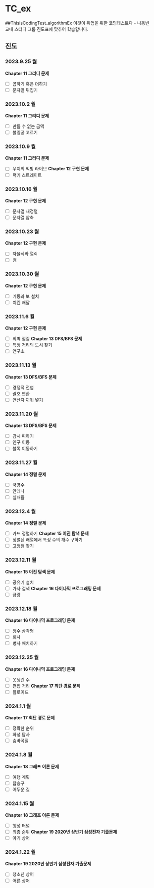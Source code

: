 # TC_ex
##ThisisCodingTest_algorithmEx
이것이 취업을 위한 코딩테스트다 - 나동빈 </br>
교내 스터디 그룹 진도표에 맞추어 학습합니다.

## 진도

### 2023.9.25 월
**Chapter 11 그리디 문제**
- [ ] 곱하기 혹은 더하기
- [ ] 문자열 뒤집기

### 2023.10.2 월
**Chapter 11 그리디 문제**
- [ ] 만들 수 없는 금액
- [ ] 볼링공 고르기

### 2023.10.9 월
**Chapter 11 그리디 문제**
- [ ] 무지의 먹방 라이브
**Chapter 12 구현 문제**
- [ ] 럭키 스트레이트

### 2023.10.16 월
**Chapter 12 구현 문제**
- [ ] 문자열 재정렬
- [ ] 문자열 압축

### 2023.10.23 월
**Chapter 12 구현 문제**
- [ ] 자물쇠와 열쇠
- [ ] 뱀

### 2023.10.30 월
**Chapter 12 구현 문제**
- [ ] 기둥과 보 설치
- [ ] 치킨 배달

### 2023.11.6 월
**Chapter 12 구현 문제**
- [ ] 외벽 점검
**Chapter 13 DFS/BFS 문제**
- [ ] 특정 거리의 도시 찾기
- [ ] 연구소

### 2023.11.13 월
**Chapter 13 DFS/BFS 문제**
- [ ] 경쟁적 전염
- [ ] 괄호 변환
- [ ] 연산자 끼워 넣기

### 2023.11.20 월
**Chapter 13 DFS/BFS 문제**
- [ ] 감시 피하기
- [ ] 인구 이동
- [ ] 블록 이동하기

### 2023.11.27 월
**Chapter 14 정렬 문제**
- [ ] 국영수
- [ ] 안테나
- [ ] 실패율

### 2023.12.4 월
**Chapter 14 정렬 문제**
- [ ] 카드 정렬하기
**Chapter 15 이진 탐색 문제**
- [ ] 정렬된 배열에서 특정 수의 개수 구하기
- [ ] 고정점 찾기

### 2023.12.11 월
**Chapter 15 이진 탐색 문제**
- [ ] 공유기 설치
- [ ] 가사 검색
**Chapter 16 다이나믹 프로그래밍 문제**
- [ ] 금광

### 2023.12.18 월
**Chapter 16 다이나믹 프로그래밍 문제**
- [ ] 정수 삼각형
- [ ] 퇴사
- [ ] 병사 배치하기

### 2023.12.25 월
**Chapter 16 다이나믹 프로그래밍 문제**
- [ ] 못생긴 수
- [ ] 편집 거리
**Chapter 17 최단 경로 문제**
- [ ] 플로이드

### 2024.1.1 월
**Chapter 17 최단 경로 문제**
- [ ] 정확한 순위
- [ ] 화성 탐사
- [ ] 숨바꼭질

### 2024.1.8 월
**Chapter 18 그래프 이론 문제**
- [ ] 여행 계획
- [ ] 탑승구
- [ ] 어두운 길

### 2024.1.15 월
**Chapter 18 그래프 이론 문제**
- [ ] 행성 터널
- [ ] 최종 순위
**Chapter 19 2020년 상반기 삼성전자 기출문제**
- [ ] 아기 상어

### 2024.1.22 월
**Chapter 19 2020년 상반기 삼성전자 기출문제**
- [ ] 청소년 상어
- [ ] 어른 상어
